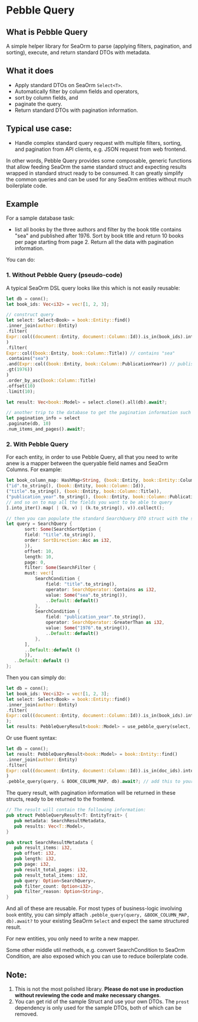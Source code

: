 # Pebble Query

## What is Pebble Query

A simple helper library for SeaOrm to parse (applying filters, pagination, and sorting), execute, and return standard
DTOs with metadata.

## What it does

- Apply standard DTOs on SeaOrm `Select<T>`.
- Automatically filter by column fields and operators,
- sort by column fields, and
- paginate the query.
- Return standard DTOs with pagination information.

## Typical use case:

- Handle complex standard query request with multiple filters, sorting, and pagination from API clients, e.g. JSON
  request from web frontend.

In other words, Pebble Query provides some composable, generic functions that allow feeding SeaOrm the same standard
struct and expecting results wrapped in standard struct ready to be consumed. It can greatly simplify the common queries
and can be used for any SeaOrm entities without much boilerplate code.

## Example

For a sample database task:

- list all books by the three authors and filter by the book title contains "sea" and published after 1976. Sort by book
  title and return 10 books per page starting from page 2. Return all the data with pagination information.

You can do:

### 1. Without Pebble Query (pseudo-code)

A typical SeaOrm DSL query looks like this which is not easily reusable:

 ```rust
 let db = conn();
let book_ids: Vec<i32> = vec![1, 2, 3];

// construct query
let select: Select<Book> = book::Entity::find()
.inner_join(author::Entity)
.filter(
Expr::col((document::Entity, document::Column::Id)).is_in(book_ids).into_condition() // filter by book ids
)
.filter(
Expr::col((book::Entity, book::Column::Title)) // contains "sea"
.contains("sea")
.and(Expr::col((book::Entity, book::Column::PublicationYear)) // published after 1976
.gt(1976))
)
.order_by_asc(book::Column::Title)
.offset(10)
.limit(10);

let result: Vec<book::Model> = select.clone().all(db).await?;

// another trip to the database to get the pagination information such as total number of items and pages.
let pagination_info = select
.paginate(db, 10)
.num_items_and_pages().await?;

 ```

### 2. With Pebble Query

For each entity, in order to use Pebble Query, all that you need to write anew is a mapper between the queryable field
names and SeaOrm Columns. For example:

 ```rust
let book_column_map: HashMap<String, (book::Entity, book::Entity::Column) > = std::collections::HashMap::from([
("id".to_string(), (book::Entity, book::Column::Id)),
("title".to_string(), (book::Entity, book::Column::Title)),
("publication_year".to_string(), (book::Entity, book::Column::PublicationYear)),
// and so on to map all the fields you want to be able to query
].into_iter().map( | (k, v) | (k.to_string(), v)).collect();
 ```

 ```rust
 // then you can populate the standard SearchQuery DTO struct with the same query as above. Our example below is handwritten, but usually is generated and fed to SeaOrm backend. In fact, you can simply provide None for the `SearchQuery` parameter to Pebble Query and it will return all the results filtered by your initial `Select<T>`.
let query = SearchQuery {
        sort: Some(SearchSortOption {
        field: "title".to_string(),
        order: SortDirection::Asc as i32,
        }),
        offset: 10,
        length: 10,
        page: 0,
        filter: Some(SearchFilter {
        must: vec![
            SearchCondition {
                field: "title".to_string(),
                operator: SearchOperator::Contains as i32,
                value: Some("sea".to_string()),
                ..Default::default()
            },
            SearchCondition {
                field: "publication_year".to_string(),
                operator: SearchOperator::GreaterThan as i32,
                value: Some("1976".to_string()),
                ..Default::default()
            },
        ],
        ..Default::default ()
        }),
    ..Default::default ()
};
 ```

Then you can simply do:

 ```rust
 let db = conn();
let book_ids: Vec<i32> = vec![1, 2, 3];
let select: Select<Book> = book::Entity::find()
.inner_join(author::Entity)
.filter(
Expr::col((document::Entity, document::Column::Id)).is_in(book_ids).into_condition() // filter by book ids
);
let results: PebbleQueryResult<book::Model> = use_pebble_query(select, query, & BOOK_COLUMN_MAP, db).await?;
 ```

Or use fluent syntax:

 ```rust
let db = conn();
let result: PebbleQueryResult<book::Model> = book::Entity::find()
.inner_join(author::Entity)
.filter(
Expr::col((document::Entity, document::Column::Id)).is_in(doc_ids).into_condition()
)
.pebble_query(query, & BOOK_COLUMN_MAP, db).await?; // add this to your existing `Select`.
 ```

The query result, with pagination information will be returned in these structs, ready to be returned to the frontend.

 ```rust
 // The result will contain the following information:
pub struct PebbleQueryResult<T: EntityTrait> {
    pub metadata: SearchResultMetadata,
    pub results: Vec<T::Model>,
}

pub struct SearchResultMetadata {
    pub result_items: i32,
    pub offset: i32,
    pub length: i32,
    pub page: i32,
    pub result_total_pages: i32,
    pub result_total_items: i32,
    pub query: Option<SearchQuery>,
    pub filter_count: Option<i32>,
    pub filter_reason: Option<String>,
}
 ```

And all of these are reusable. For most types of business-logic involving `book` entity, you can simply
attach `.pebble_query(query, &BOOK_COLUMN_MAP, db).await?` to your existing SeaOrm `Select` and expect the same
structured result.

For new entities, you only need to write a new mapper.

Some other middle util methods, e.g. convert SearchCondition to SeaOrm Condition, are also exposed which you can use to
reduce boilerplate code.

## Note:

1. This is not the most polished library. __Please do not use in production without reviewing the code and make
   necessary changes__.
2. You can get rid of the sample Struct and use your own DTOs. The `prost` dependency is only used for the sample DTOs,
   both of which can be removed.